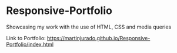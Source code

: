 # Responsive-Portfolio
Showcasing my work with the use of HTML, CSS and media queries 

Link to Portfolio: https://martinjurado.github.io/Responsive-Portfolio/index.html 

